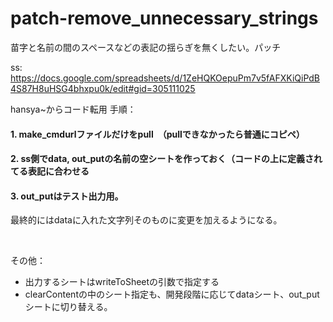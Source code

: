 # patch-remove_unnecessary_strings
苗字と名前の間のスペースなどの表記の揺らぎを無くしたい。パッチ

ss:
https://docs.google.com/spreadsheets/d/1ZeHQKOepuPm7v5fAFXKiQiPdB4S87H8uHSG4bhxpu0k/edit#gid=305111025


hansya~からコード転用
手順：
#### 1. make_cmdurlファイルだけをpull　（pullできなかったら普通にコピペ）
#### 2. ss側でdata, out_putの名前の空シートを作っておく（コードの上に定義されてる表記に合わせる
#### 3. out_putはテスト出力用。
最終的にはdataに入れた文字列そのものに変更を加えるようになる。

<br>

その他：
* 出力するシートはwriteToSheetの引数で指定する
* clearContentの中のシート指定も、開発段階に応じてdataシート、out_putシートに切り替える。
